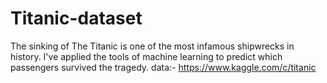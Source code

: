 # Titanic-dataset
The sinking of The Titanic is one of the most infamous shipwrecks in history.  I've applied the tools of machine learning to predict which passengers survived the tragedy.
data:- https://www.kaggle.com/c/titanic
